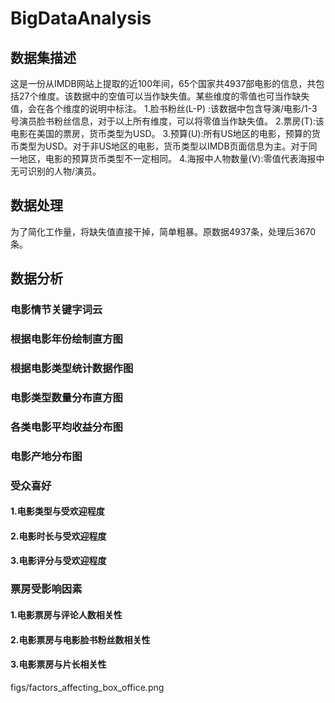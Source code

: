 # BigDataAnalysis
## 数据集描述
这是一份从IMDB网站上提取的近100年间，65个国家共4937部电影的信息，共包括27个维度。该数据中的空值可以当作缺失值。某些维度的零值也可当作缺失值，会在各个维度的说明中标注。
1.脸书粉丝(L-P) :该数据中包含导演/电影/1-3号演员脸书粉丝信息，对于以上所有维度，可以将零值当作缺失值。
2.票房(T):该电影在美国的票房，货币类型为USD。
3.预算(U):所有US地区的电影，预算的货币类型为USD。对于非US地区的电影，货币类型以IMDB页面信息为主。对于同一地区，电影的预算货币类型不一定相同。
4.海报中人物数量(V):零值代表海报中无可识别的人物/演员。
## 数据处理
为了简化工作量，将缺失值直接干掉，简单粗暴。原数据4937条，处理后3670条。
## 数据分析
### 电影情节关键字词云

### 根据电影年份绘制直方图

### 根据电影类型统计数据作图

### 电影类型数量分布直方图

### 各类电影平均收益分布图

### 电影产地分布图

### 受众喜好
#### 1.电影类型与受欢迎程度
#### 2.电影时长与受欢迎程度
#### 3.电影评分与受欢迎程度

### 票房受影响因素
#### 1.电影票房与评论人数相关性
#### 2.电影票房与电影脸书粉丝数相关性
#### 3.电影票房与片长相关性
figs/factors_affecting_box_office.png
